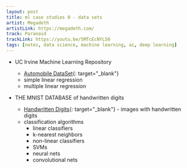 ```yaml
---
layout: post
title: ml case studies 0 - data sets
artist: Megadeth
artistLink: https://megadeth.com/
track: Paranoid
trackLink: https://youtu.be/5MTcEcNYL50
tags: [notes, data science, machine learning, ai, deep learning]
---
```


- UC Irvine Machine Learning Repository
    - [Automobile DataSet](https://archive.ics.uci.edu/ml/machine-learning-databases/autos/imports-85.data){: target="_blank"}
    - simple linear regression
    - multiple linear regression

- THE MNIST DATABASE of handwritten digits
    - [Handwritten Digits](http://yann.lecun.com/exdb/mnist/){: target="_blank"} - images with handwritten digits
    - classification algorithms
        - linear classifiers
        - k-nearest neighbors
        - non-linear classifiers
        - SVMs
        - neural nets
        - convolutional nets